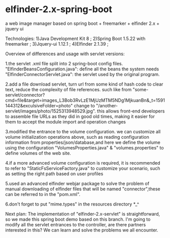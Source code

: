 # elfinder-2.x-spring-boot
a web image manager based on spring boot + freemarker + elfinder 2.x + jquery ui

Technologies:
1)Java Development Kit 8 ;
2)Spring Boot 1.5.22 with freemarker ;
3)Jquery-ui 1.12.1 ;
4)Elfinder  2.1.39 ;


Overview of differences and usage with servlet versions:

1.the servlet .xml file split into 2 spring-boot config files.
"ElfinderBeansConfiguration.java": define all the beans the system needs
"ElfinderConnectorServlet.java": the servlet used by the original program. 

2.add a file download servlet, turn url from some kind of hash code to clear text, reduce the complexity of file references.
such like from "some-servlet/connector?cmd=file&target=images_L3Bob3RvLzE1MjUzMTM5NDg1MjkuanBn&_t=1591144312&exculsiveFolder=photo" change to "/another-servlet/images/photo/1525313948529.jpg". this allows front-end developers to assemble file URLs as they did in good old times, making it easier for them to accept the module import and operation changes

3.modified the entrance to the volume configuration. we can customize all volume initialization operations above, such as reading configuration information from properties/json/database,and here we define the volume using the configuration "VolumesProperties.java" & "volumes.properties" to define volumes of the web site.

4.if a more advanced volume configuration is required, it is recommended to refer to "StaticFsServiceFactory.java" to customize your scenario, such as setting the right path based on user profiles

5.used an advanced elfinder webjar package to solve the problem of manual downloading of elfinder files that will be named "connector",these can be referred to in the "pom.xml".

6.don't forget to put "mime.types" in the resources directory *_^

Next plan:
The implementation of "elfinder-2.x-servlet" is straightforward, so we made this spring boot demo based on this branch.
I'm going to modify all the servlet entrances to the controller, are there partners interested in this? We can learn and solve the problems we all encounter.
